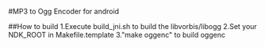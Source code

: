 #MP3 to Ogg Encoder for android

##How to build
1.Execute build_jni.sh to build the libvorbis/libogg
2.Set your NDK_ROOT in Makefile.template
3."make oggenc" to build oggenc